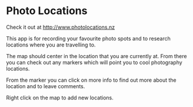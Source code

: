 # Photo Locations
Check it out at http://www.photolocations.nz


This app is for recording your favourite photo spots and to research locations where you are travelling to.

The map should center in the location that you are currently at. From there you can check out any markers which will point you to cool photography locations. 

From the marker you can click on more info to find out more about the location and to leave comments.

Right click on the map to add new locations.



